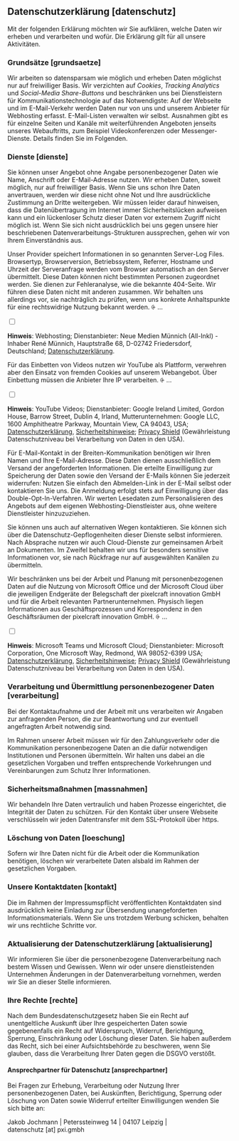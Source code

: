 ## Datenschutzerklärung [datenschutz]

Mit der folgenden Erklärung möchten wir Sie aufklären, welche Daten wir erheben und verarbeiten und wofür. Die Erklärung gilt für all unsere Aktivitäten.



### Grundsätze [grundsaetze]

Wir arbeiten so datensparsam wie möglich und erheben Daten möglichst nur auf freiwilliger Basis. Wir verzichten auf *Cookies*, *Tracking Analytics* und *Social-Media Share-Buttons* und beschränken uns bei Dienstleistern für Kommunikationstechnologie auf das Notwendigste: Auf der Webseite und im E-Mail-Verkehr werden Daten nur von uns und unserem Anbieter für Webhosting erfasst. E-Mail-Listen verwalten wir selbst. Ausnahmen gibt es für einzelne Seiten und Kanäle mit weiterführenden Angeboten jenseits unseres Webauftritts, zum Beispiel Videokonferenzen oder Messenger-Dienste. Details finden Sie im Folgenden.



### Dienste [dienste]

Sie können unser Angebot ohne Angabe personenbezogener Daten wie Name, Anschrift oder E-Mail-Adresse nutzen. Wir erheben Daten, soweit möglich, nur auf freiwilliger Basis. Wenn Sie uns schon Ihre Daten anvertrauen, werden wir diese nicht ohne Not und Ihre ausdrückliche Zustimmung an Dritte weitergeben. Wir müssen leider darauf hinweisen, dass die Datenübertragung im Internet immer Sicherheitslücken aufweisen kann und ein lückenloser Schutz dieser Daten vor externem Zugriff nicht möglich ist. Wenn Sie sich nicht ausdrücklich bei uns gegen unsere hier beschriebenen Datenverarbeitungs-Strukturen aussprechen, gehen wir von Ihrem Einverständnis aus.

Unser Provider speichert Informationen in so genannten Server-Log Files. Browsertyp, Browserversion, Betriebssystem, Referrer, Hostname und Uhrzeit der Serveranfrage werden vom Browser automatisch an den Server übermittelt. Diese Daten können nicht bestimmten Personen zugeordnet werden. Sie dienen zur Fehleranalyse, wie die bekannte 404-Seite. Wir führen diese Daten nicht mit anderen zusammen. Wir behalten uns allerdings vor, sie nachträglich zu prüfen, wenn uns konkrete Anhaltspunkte für eine rechtswidrige Nutzung bekannt werden.
<label for="aside--unser-provider-speichert" class="aside-toggle" role="button" aria-pressed="false" aria-label="Randbemerkung anzeigen" onkeypress="toggleButtonKeyPress()" onclick="toggleButtonClick()" tabindex="0">⨭ …</label>

<input id="aside--unser-provider-speichert" type="checkbox" class="aside-toggle"/>

**Hinweis**: Webhosting; Dienstanbieter: Neue Medien Münnich (All-Inkl) - Inhaber René Münnich, Hauptstraße 68, D-02742 Friedersdorf, Deutschland;  <a href="https://all-inkl.com/datenschutzinformationen/">Datenschutzerklärung</a>.


Für das Einbetten von Videos nutzen wir YouTube als Plattform, verwehren aber den Einsatz von fremden Cookies auf unserem Webangebot. Über Einbettung müssen die Anbieter Ihre IP verarbeiten.
<label for="aside--fuer-das-einbetten" class="aside-toggle" role="button" aria-pressed="false" aria-label="Randbemerkung anzeigen" onkeypress="toggleButtonKeyPress()" onclick="toggleButtonClick()" tabindex="0">⨭ …</label>

<input id="aside--fuer-das-einbetten" type="checkbox" class="aside-toggle"/>

**Hinweis**: YouTube Videos; Dienstanbieter: Google Ireland Limited, Gordon House, Barrow Street, Dublin 4, Irland, Mutterunternehmen: Google LLC, 1600 Amphitheatre Parkway, Mountain View, CA 94043, USA;  <a href="https://policies.google.com/privacy"> Datenschutzerklärung</a>, <a href="https://www.microsoft.com/de-de/trustcenter">Sicherheitshinweise</a>; <a href="https://www.privacyshield.gov/participant?id=a2zt000000001L5AAI&status=Active">Privacy Shield</a> (Gewährleistung Datenschutzniveau bei Verarbeitung von Daten in den USA).


Für E-Mail-Kontakt in der Breiten-Kommunikation benötigen wir Ihren Namen und Ihre E-Mail-Adresse. Diese Daten dienen ausschließlich dem Versand der angeforderten Informationen. Die erteilte Einwilligung zur Speicherung der Daten sowie den Versand der E-Mails können Sie jederzeit widerrufen: Nutzen Sie einfach den Abmelden-Link in der E-Mail selbst oder kontaktieren Sie uns. Die Anmeldung erfolgt stets auf Einwilligung über das Double-Opt-In-Verfahren. Wir werten Lesedaten zum Personalisieren des Angebots auf dem eigenen Webhosting-Dienstleister aus, ohne weitere Dienstleister hinzuzuziehen.

Sie können uns auch auf alternativen Wegen kontaktieren. Sie können sich über die Datenschutz-Gepflogenheiten dieser Dienste selbst informieren. Nach Absprache nutzen wir auch Cloud-Dienste zur gemeinsamen Arbeit an Dokumenten. Im Zweifel behalten wir uns für besonders sensitive Informationen vor, sie nach Rückfrage nur auf ausgewählten Kanälen zu übermitteln.

Wir beschränken uns bei der Arbeit und Planung mit personenbezogenen Daten auf die Nutzung von Microsoft Office und der Microsoft Cloud über die jeweiligen Endgeräte der Belegschaft der pixelcraft innovation GmbH und für die Arbeit relevanten Partnerunternehmen. Physisch liegen Informationen aus Geschäftsprozessen und Korrespondenz in den Geschäftsräumen der pixelcraft innovation GmbH.
<label for="aside--fuer-das-einbetten" class="aside-toggle" role="button" aria-pressed="false" aria-label="Randbemerkung anzeigen" onkeypress="toggleButtonKeyPress()" onclick="toggleButtonClick()" tabindex="0">⨭ …</label>

<input id="aside--fuer-das-einbetten" type="checkbox" class="aside-toggle"/>

**Hinweis**: Microsoft Teams und Microsoft Cloud; Dienstanbieter: Microsoft Corporation, One Microsoft Way, Redmond, WA 98052-6399 USA;  <a href="https://privacy.microsoft.com/de-de/privacystatement"> Datenschutzerklärung</a>, <a href="https://www.microsoft.com/de-de/trustcenter">Sicherheitshinweise</a>; <a href="https://www.privacyshield.gov/participant?id=a2zt0000000KzNaAAK&status=Active">Privacy Shield</a> (Gewährleistung Datenschutzniveau bei Verarbeitung von Daten in den USA).



### Verarbeitung und Übermittlung personenbezogener Daten [verarbeitung]

Bei der Kontaktaufnahme und der Arbeit mit uns verarbeiten wir Angaben zur anfragenden Person, die zur Beantwortung und zur eventuell angefragten Arbeit notwendig sind.

Im Rahmen unserer Arbeit müssen wir für den Zahlungsverkehr oder die Kommunikation personenbezogene Daten an die dafür notwendigen Institutionen und Personen übermitteln. Wir halten uns dabei an die gesetzlichen Vorgaben und treffen entsprechende Vorkehrungen und Vereinbarungen zum Schutz Ihrer Informationen.



### Sicherheitsmaßnahmen [massnahmen]

Wir behandeln Ihre Daten vertraulich und haben Prozesse eingerichtet, die Integrität der Daten zu schützen. Für den Kontakt über unsere Webseite verschlüsseln wir jeden Datentransfer mit dem SSL-Protokoll über https.



### Löschung von Daten [loeschung]

Sofern wir Ihre Daten nicht für die Arbeit oder die Kommunikation benötigen, löschen wir verarbeitete Daten alsbald im Rahmen der gesetzlichen Vorgaben.



### Unsere Kontaktdaten [kontakt]

Die im Rahmen der Impressumspflicht veröffentlichten Kontaktdaten sind ausdrücklich keine Einladung zur Übersendung unangeforderten Informationsmaterials. Wenn Sie uns trotzdem Werbung schicken, behalten wir uns rechtliche Schritte vor.



### Aktualisierung der Datenschutzerklärung [aktualisierung]

Wir informieren Sie über die personenbezogene Datenverarbeitung nach bestem Wissen und Gewissen. Wenn wir oder unsere dienstleistenden Unternehmen Änderungen in der Datenverarbeitung vornehmen, werden wir Sie an dieser Stelle  informieren.



### Ihre Rechte [rechte]

Nach dem Bundesdatenschutzgesetz haben Sie ein Recht auf unentgeltliche Auskunft über Ihre gespeicherten Daten sowie gegebenenfalls ein Recht auf Widerspruch, Widerruf, Berichtigung, Sperrung, Einschränkung oder Löschung dieser Daten. Sie haben außerdem das Recht, sich bei einer Aufsichtsbehörde zu beschweren, wenn Sie glauben, dass die Verarbeitung Ihrer Daten gegen die DSGVO verstößt.



#### Ansprechpartner für Datenschutz [ansprechpartner]

Bei Fragen zur Erhebung, Verarbeitung oder Nutzung Ihrer personenbezogenen Daten, bei Auskünften, Berichtigung, Sperrung oder Löschung von Daten sowie Widerruf erteilter Einwilligungen wenden Sie sich bitte an:

Jakob Jochmann | Peterssteinweg 14 | 04107 Leipzig | <span class="js--datenschutz-email">datenschutz&nbsp;[at]&nbsp;pxi.gmbh</span>
